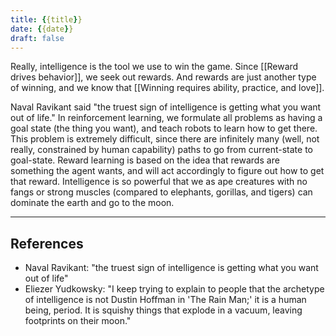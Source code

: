 ```yaml
---
title: {{title}}
date: {{date}}
draft: false
---
```


Really, intelligence is the tool we use to win the game. Since [[Reward drives behavior]], we seek out rewards. And rewards are just another type of winning, and we know that [[Winning requires ability, practice, and love]]. 

Naval Ravikant said "the truest sign of intelligence is getting what you want out of life." In reinforcement learning, we formulate all problems as having a goal state (the thing you want), and teach robots to learn how to get there. This problem is extremely difficult, since there are infinitely many (well, not really, constrained by human capability) paths to go from current-state to goal-state. Reward learning is based on the idea that rewards are something the agent wants, and will act accordingly to figure out how to get that reward. Intelligence is so powerful that we as ape creatures with no fangs or strong muscles (compared to elephants, gorillas, and tigers) can dominate the earth and go to the moon.

---
## References
- Naval Ravikant: "the truest sign of intelligence is getting what you want out of life"
- Eliezer Yudkowsky: "I keep trying to explain to people that the archetype of intelligence is not Dustin Hoffman in 'The Rain Man;' it is a human being, period. It is squishy things that explode in a vacuum, leaving footprints on their moon."